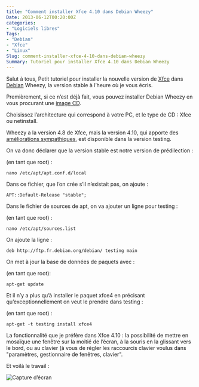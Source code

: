 ```yaml
---
title: "Comment installer Xfce 4.10 dans Debian Wheezy"
Date: 2013-06-12T00:20:00Z
categories: 
- "Logiciels libres"
Tags: 
- "Debian"
- "Xfce"
- "Linux"
Slug: comment-installer-xfce-4-10-dans-debian-wheezy
Summary: Tutoriel pour installer Xfce 4.10 dans Debian Wheezy
---
```



Salut à tous,
Petit tutoriel pour installer la nouvelle version de [Xfce](http://www.xfce.org/) dans [Debian](http://www.debian.org/) Wheezy, la version stable à l’heure où je vous écris.

Premièrement, si ce n’est déjà fait, vous pouvez installer Debian Wheezy en vous procurant une [image CD](http://www.debian.org/CD/).

Choisissez l’architecture qui correspond à votre PC, et le type de CD : Xfce ou netinstall.

Wheezy a la version 4.8 de Xfce, mais la version 4.10, qui apporte des [améliorations sympathiques](http://www.xfce.org/download/changelogs/4.10), est disponible dans la version testing.

On va donc déclarer que la version stable est notre version de prédilection :

(en tant que root) : 

    nano /etc/apt/apt.conf.d/local

Dans ce fichier, que l’on crée s’il n’existait pas, on ajoute :

    APT::Default-Release "stable";

Dans le fichier de sources de apt, on va ajouter un ligne pour testing :

(en tant que root) : 

    nano /etc/apt/sources.list

On ajoute la ligne :

    deb http://ftp.fr.debian.org/debian/ testing main

On met à jour la base de données de paquets avec :

(en tant que root): 

    apt-get update

Et il n’y a plus qu’à installer le paquet xfce4 en précisant qu’exceptionnellement on veut le prendre dans testing :

(en tant que root) : 

    apt-get -t testing install xfce4

La fonctionnalité que je préfère dans Xfce 4.10 : la possibilité de mettre en mosaïque une fenêtre sur la moitié de l’écran, à la souris en la glissant vers le bord, ou au clavier (à vous de régler les raccourcis clavier voulus dans "paramètres, gestionnaire de fenêtres, clavier".

Et voilà le travail :

![Capture d’écran](/img/Capture-décran-11062013-074244.png)

